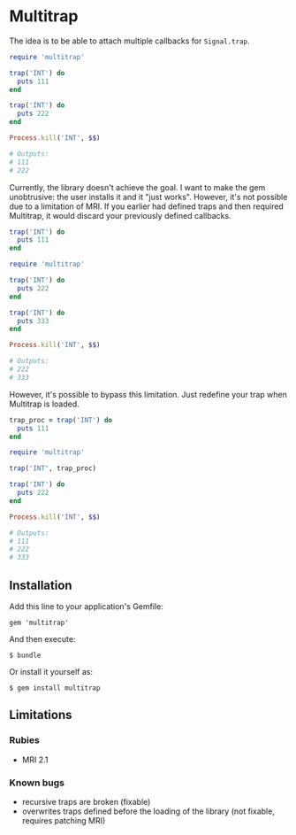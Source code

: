 # Multitrap

The idea is to be able to attach multiple callbacks for `Signal.trap`.

```ruby
require 'multitrap'

trap('INT') do
  puts 111
end

trap('INT') do
  puts 222
end

Process.kill('INT', $$)

# Outputs:
# 111
# 222
```

Currently, the library doesn't achieve the goal. I want to make the gem
unobtrusive: the user installs it and it "just works". However, it's not
possible due to a limitation of MRI. If you earlier had defined traps and then
required Multitrap, it would discard your previously defined callbacks.

```ruby
trap('INT') do
  puts 111
end

require 'multitrap'

trap('INT') do
  puts 222
end

trap('INT') do
  puts 333
end

Process.kill('INT', $$)

# Outputs:
# 222
# 333
```

However, it's possible to bypass this limitation. Just redefine your trap
when Multitrap is loaded.

```ruby
trap_proc = trap('INT') do
  puts 111
end

require 'multitrap'

trap('INT', trap_proc)

trap('INT') do
  puts 222
end

Process.kill('INT', $$)

# Outputs:
# 111
# 222
# 333
```

## Installation

Add this line to your application's Gemfile:

    gem 'multitrap'

And then execute:

    $ bundle

Or install it yourself as:

    $ gem install multitrap

## Limitations

### Rubies

* MRI 2.1

### Known bugs

* recursive traps are broken (fixable)
* overwrites traps defined before the loading of the library (not fixable,
  requires patching MRI)
